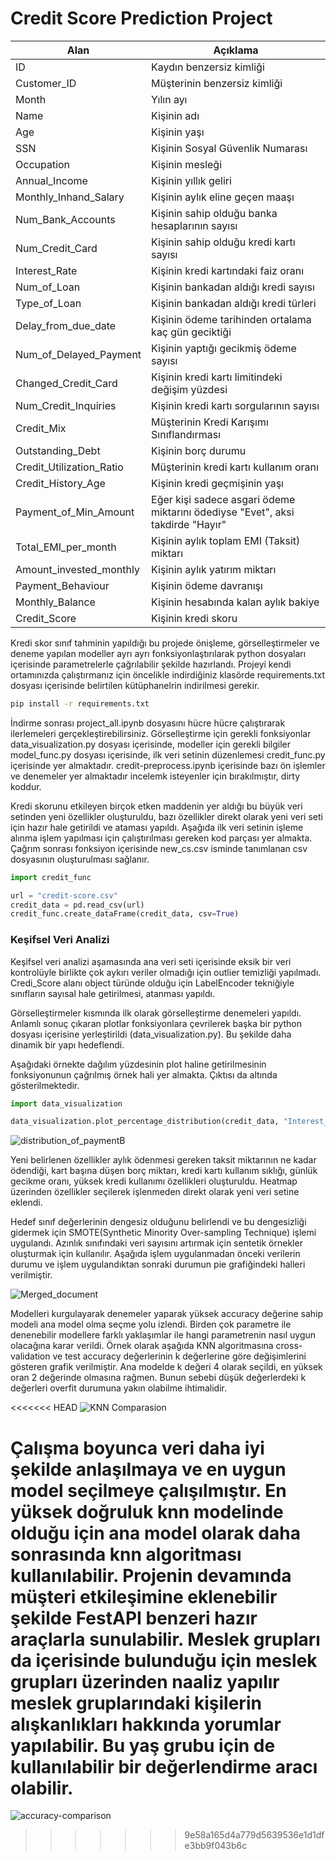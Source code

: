 # Credit Score Prediction Project

| Alan                    | Açıklama                                               |
|---------------------------|--------------------------------------------------------|
| ID                        | Kaydın benzersiz kimliği                              |
| Customer_ID               | Müşterinin benzersiz kimliği                          |
| Month                     | Yılın ayı                                             |
| Name                      | Kişinin adı                                           |
| Age                       | Kişinin yaşı                                          |
| SSN                       | Kişinin Sosyal Güvenlik Numarası                      |
| Occupation                | Kişinin mesleği                                        |
| Annual_Income             | Kişinin yıllık geliri                                 |
| Monthly_Inhand_Salary     | Kişinin aylık eline geçen maaşı                       |
| Num_Bank_Accounts         | Kişinin sahip olduğu banka hesaplarının sayısı        |
| Num_Credit_Card           | Kişinin sahip olduğu kredi kartı sayısı               |
| Interest_Rate             | Kişinin kredi kartındaki faiz oranı                  |
| Num_of_Loan               | Kişinin bankadan aldığı kredi sayısı                  |
| Type_of_Loan              | Kişinin bankadan aldığı kredi türleri                 |
| Delay_from_due_date       | Kişinin ödeme tarihinden ortalama kaç gün geciktiği  |
| Num_of_Delayed_Payment    | Kişinin yaptığı gecikmiş ödeme sayısı                 |
| Changed_Credit_Card       | Kişinin kredi kartı limitindeki değişim yüzdesi   |
| Num_Credit_Inquiries      | Kişinin kredi kartı sorgularının sayısı              |
| Credit_Mix                | Müşterinin Kredi Karışımı Sınıflandırması             |
| Outstanding_Debt          | Kişinin borç durumu                                   |
| Credit_Utilization_Ratio  | Müşterinin kredi kartı kullanım oranı                |
| Credit_History_Age        | Kişinin kredi geçmişinin yaşı                        |
| Payment_of_Min_Amount     | Eğer kişi sadece asgari ödeme miktarını ödediyse "Evet", aksi takdirde "Hayır" |
| Total_EMI_per_month        | Kişinin aylık toplam EMI (Taksit) miktarı            |
| Amount_invested_monthly   | Kişinin aylık yatırım miktarı                         |
| Payment_Behaviour         | Kişinin ödeme davranışı                              |
| Monthly_Balance            | Kişinin hesabında kalan aylık bakiye                |
| Credit_Score              | Kişinin kredi skoru                                  |



Kredi skor sınıf tahminin yapıldığı bu projede önişleme, görselleştirmeler ve deneme yapılan modeller ayrı ayrı fonksiyonlaştırılarak python dosyaları içerisinde parametrelerle çağrılabilir şekilde hazırlandı. Projeyi kendi ortamınızda çalıştırmanız için öncelikle indirdiğiniz klasörde requirements.txt dosyası içerisinde belirtilen kütüphanelrin indirilmesi gerekir.

```bash
pip install -r requirements.txt
```

İndirme sonrası project_all.ipynb dosyasını hücre hücre çalıştırarak ilerlemeleri gerçekleştirebilirsiniz. Görselleştirme için gerekli fonksiyonlar data_visualization.py dosyası içerisinde, modeller için gerekli bilgiler model_func.py dosyası içerisinde, ilk veri setinin düzenlemesi credit_func.py içerisinde yer almaktadır. credit-preprocess.ipynb içerisinde bazı ön işlemler ve denemeler yer almaktadır incelemk isteyenler için bırakılmıştır, dirty koddur. 

Kredi skorunu etkileyen birçok etken maddenin yer aldığı bu büyük veri setinden yeni özellikler oluşturuldu, bazı özellikler direkt olarak yeni veri seti için hazır hale getirildi ve ataması yapıldı. Aşağıda ilk veri setinin işleme alınma işlem yapılması için çalıştırılması gereken kod parçası yer almakta. Çağrım sonrası fonksiyon içerisinde new_cs.csv isminde tanımlanan csv dosyasının oluşturulması sağlanır.

```python
import credit_func

url = "credit-score.csv"
credit_data = pd.read_csv(url)
credit_func.create_dataFrame(credit_data, csv=True)
```
### Keşifsel Veri Analizi

Keşifsel veri analizi aşamasında ana veri seti içerisinde eksik bir veri kontrolüyle birlikte çok aykırı veriler olmadığı için outlier temizliği yapılmadı. Credi_Score alanı object türünde olduğu için LabelEncoder tekniğiyle sınıfların sayısal hale getirilmesi, atanması yapıldı. 

Görselleştirmeler kısmında ilk olarak görselleştirme denemeleri yapıldı. Anlamlı sonuç çıkaran plotlar fonksiyonlara çevrilerek başka bir python dosyası içerisine yerleştirildi (data_visualization.py). Bu şekilde daha dinamik bir yapı hedeflendi. 

Aşağıdaki örnekte dağılım yüzdesinin plot haline getirilmesinin fonksiyonunun çağrılmış örnek hali yer almakta. Çıktısı da altında gösterilmektedir.

```python
import data_visualization

data_visualization.plot_percentage_distribution(credit_data, "Interest_Rate")
```
![distribution_of_paymentB](https://github.com/RumeysaHilal/Credit_Score_Prediction_Project/assets/66912242/a1b01076-7537-4140-b231-885c81842edd)

Yeni belirlenen özellikler aylık ödenmesi gereken taksit miktarının ne kadar ödendiği, kart başına düşen borç miktarı, kredi kartı kullanım sıklığı, günlük gecikme oranı, yüksek kredi kullanımı özellikleri oluşturuldu. Heatmap üzerinden özellikler seçilerek işlenmeden direkt olarak yeni veri setine eklendi. 

Hedef sınıf değerlerinin dengesiz olduğunu belirlendi ve bu dengesizliği gidermek için SMOTE(Synthetic Minority Over-sampling Technique) işlemi uygulandı. Azınlık sınıfındaki veri sayısını artırmak için sentetik örnekler oluşturmak için kullanılır. Aşağıda işlem uygulanmadan önceki verilerin durumu ve işlem uygulandıktan sonraki durumun pie grafiğindeki halleri verilmiştir.

![Merged_document](https://github.com/RumeysaHilal/Credit_Score_Prediction_Project/assets/66912242/12e4b726-9709-4093-abeb-a44d009115cb)

Modelleri kurgulayarak denemeler yaparak yüksek accuracy değerine sahip modeli ana model olma seçme yolu izlendi. Birden çok parametre ile denenebilir modellere farklı yaklaşımlar ile hangi parametrenin nasıl uygun olacağına karar verildi. Örnek olarak aşağıda KNN algoritmasına cross-validation ve test accuracy değerlerinin k değerlerine göre değişimlerini gösteren grafik verilmiştir. Ana modelde k değeri 4 olarak seçildi, en yüksek oran 2 değerinde olmasına rağmen. Bunun sebebi düşük değerlerdeki k değerleri overfit durumuna yakın olabilme ihtimalidir.

<<<<<<< HEAD
![KNN Comparasion](resimler/accuracy-comparison.png)

Çalışma boyunca veri daha iyi şekilde anlaşılmaya ve en uygun model seçilmeye çalışılmıştır. En yüksek doğruluk knn modelinde olduğu için ana model olarak daha sonrasında knn algoritması kullanılabilir. Projenin devamında müşteri etkileşimine eklenebilir şekilde FestAPI benzeri hazır araçlarla sunulabilir. Meslek grupları da içerisinde bulunduğu için meslek grupları üzerinden naaliz yapılır meslek gruplarındaki kişilerin alışkanlıkları hakkında yorumlar yapılabilir. Bu yaş grubu için de kullanılabilir bir değerlendirme aracı olabilir. 
=======
![accuracy-comparison](https://github.com/RumeysaHilal/Credit_Score_Prediction_Project/assets/66912242/ab7dce39-5d6b-48cc-9f0c-e9c64d3e388f)
>>>>>>> 9e58a165d4a779d5639536e1d1dfe3bb9f043b6c
